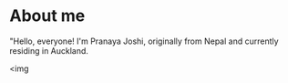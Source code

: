 
# About me
<p> "Hello, everyone! I'm Pranaya Joshi, originally from Nepal and currently residing in Auckland.
</p>

<img
